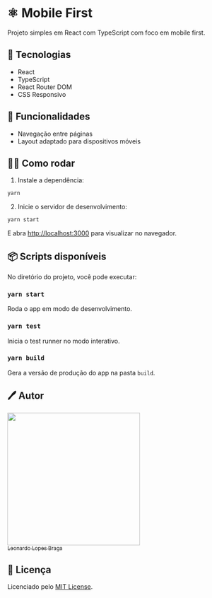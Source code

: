 # ⚛️ Mobile First

Projeto simples em React com TypeScript com foco em mobile first.


## 🚀 Tecnologias

- React
- TypeScript
- React Router DOM
- CSS Responsivo


## 📱 Funcionalidades

- Navegação entre páginas
- Layout adaptado para dispositivos móveis


## 🧑‍💻 Como rodar

1. Instale a dependência:

```bash
yarn
```

2. Inicie o servidor de desenvolvimento:

```bash
yarn start
```

E abra [http://localhost:3000](http://localhost:3000) para visualizar no navegador.


## 📦 Scripts disponíveis

No diretório do projeto, você pode executar:

### `yarn start`

Roda o app em modo de desenvolvimento.

### `yarn test`

Inicia o test runner no modo interativo.

### `yarn build`

Gera a versão de produção do app na pasta `build`.

## 🖊️ Autor

[<img src='https://avatars.githubusercontent.com/u/54039202?v=4' width = 300><br><sub>Leonardo Lopes Braga</sub>](https://github.com/Elelebe)

## 📝 Licença

Licenciado pelo [MIT License](./LICENSE).